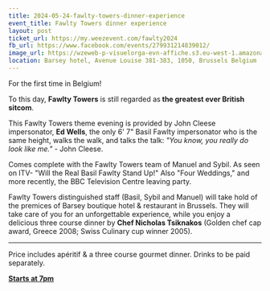 ```yaml
---
title: 2024-05-24-fawlty-towers-dinner-experience
event_title: Fawlty Towers dinner experience
layout: post
ticket_url: https://my.weezevent.com/fawlty2024
fb_url: https://www.facebook.com/events/279931214839012/
image_url: https://wzeweb-p-visuelorga-evn-affiche.s3.eu-west-1.amazonaws.com/affiche_1092332.png
location: Barsey hotel, Avenue Louise 381-383, 1050, Brussels Belgium
---
```


For the first time in Belgium!

To this day, <strong>Fawlty Towers</strong> is still regarded as<strong> the greatest ever British sitcom</strong>.

This Fawlty Towers theme evening is provided by John Cleese impersonator, <strong>Ed Wells</strong>, the only 6' 7" Basil Fawlty impersonator who is the same height, walks the walk, and talks the talk: <em>"You know, you really do look like me."</em> - John Cleese.

Comes complete with the Fawlty Towers team of Manuel and Sybil. As seen on ITV- "Will the Real Basil Fawlty Stand Up!" Also "Four Weddings," and more recently, the BBC Television Centre leaving party.

Fawlty Towers distinguished staff (Basil, Sybil and Manuel) will take hold of the premices of Barsey boutique hotel &amp; restaurant in Brussels. They will take care of you for an unforgettable experience, while you enjoy a delicious three course dinner by <strong>Chef Nicholas Tsiknakos</strong> (Golden chef cap award, Greece 2008; Swiss Culinary cup winner 2005).

---

Price includes apéritif &amp; a three course gourmet dinner. Drinks to be paid separately.

<u><strong>Starts at 7pm</strong></u>
